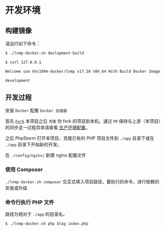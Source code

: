 # 开发环境

## 构建镜像

请运行如下命令：

```bash
$ ./lnmp-docker.sh devlopment-build

$ curl 127.0.0.1

Welcome use khs1994-docker/lnmp v17.10 x86_64 With Build Docker Image

development

```

## 开发过程

安装 `Docker` 配置 `Docker 加速器`

首先 [`Fork`](https://github.com/khs1994-docker/lnmp/fork) 本项目之后 `克隆` 你 fork 的项目到本机。通过 `PR` 保持与上游（本项目）的同步这一过程具体请查看 [生产环境配置](production.md)。

之后 PhpStorm 打开本项目，克隆已有的 PHP 项目文件到 `./app` 目录下或在 `./app` 目录下开始新的开发。

在 `./config/nginx/` 新建 nginx 配置文件

### 使用 Composer

`./lnmp-docker.sh composer` 交互式填入项目路径，要执行的命令，进行依赖的安装或升级

### 命令行执行 PHP 文件

路径为相对于 `./app` 的目录名。

```bash
$ ./lnmp-docker.sh php blog index.php
```
